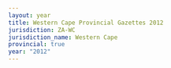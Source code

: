 ```yaml
---
layout: year
title: Western Cape Provincial Gazettes 2012
jurisdiction: ZA-WC
jurisdiction_name: Western Cape
provincial: true
year: "2012"
---
```


